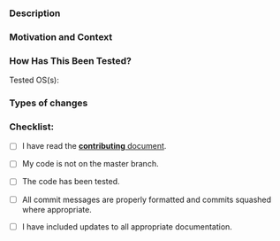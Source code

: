 <!--- Please fill out the following template, which will help other contributors review your Pull Request. -->

<!--- Make sure you’ve read the contribution guidelines here: https://github.com/obsproject/obs-websocket/blob/master/CONTRIBUTING.md -->

### Description
<!--- Describe your changes. -->

### Motivation and Context
<!--- Why is this change required? What problem does it solve? -->
<!--- If it fixes/closes an open issue or implements feature request, -->
<!--- please link to the issue here. -->

### How Has This Been Tested?
<!--- Please describe in detail how you tested your changes, along with the OS(s) you tested with. -->
Tested OS(s): 

### Types of changes
<!--- What types of changes does your PR introduce? Uncomment all that apply -->

<!--- - Bug fix (non-breaking change which fixes an issue) -->
<!--- - New request/event (non-breaking) -->
<!--- - Documentation change (a change to documentation pages) -->
<!--- - Enhancement (modification to a current event/request which adds functionality) -->
<!--- - Performance enhancement (non-breaking change which improves efficiency) -->
<!--- - Code cleanup (non-breaking change which makes code smaller or more readable) -->

### Checklist:
<!--- Go over all the following points, and put an `x` in all the boxes that apply. -->
<!--- If you're unsure about any of these, don't hesitate to ask. We're here to help! -->
-  [ ] I have read the [**contributing** document](https://github.com/obsproject/obs-websocket/blob/4.x-current/CONTRIBUTING.md).
-  [ ] My code is not on the master branch.
-  [ ] The code has been tested.
-  [ ] All commit messages are properly formatted and commits squashed where appropriate.
-  [ ] I have included updates to all appropriate documentation.

